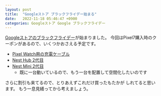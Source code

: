 ```yaml
---
layout: post
title:  "Googleストア ブラックフライデー始まる"
date:   2022-11-18 05:46:47 +0900
categories: Googleストア Google ブラックフライデー
---
```

[Googleストアのブラックフライデー](https://store.google.com/)が始まりました。
今回はPixel7購入時のクーポンがあるので、いくつかおさえる予定です。

- [Pixel Watch用の充電ケーブル](https://store.google.com/product/watch_charger?hl=ja)
- [Nest Hub 2代目](https://store.google.com/product/nest_hub_2nd_gen?hl=ja)
- [Nest Mini 2代目](https://store.google.com/product/google_nest_mini?hl=ja)
    - 既に一台動いているので、もう一台を配置して空間化したいのです

さらに割引も来てるので、とりあえずこれだけ買ったもたかが
しれてると思います。
もう一息見繕ってから考えましょう。




